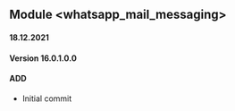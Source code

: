 ## Module <whatsapp_mail_messaging>

#### 18.12.2021
#### Version 16.0.1.0.0
#### ADD
- Initial commit
